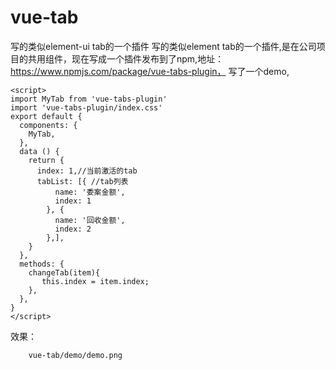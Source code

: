 # vue-tab
写的类似element-ui tab的一个插件
写的类似element tab的一个插件,是在公司项目的共用组件，现在写成一个插件发布到了npm,地址：https://www.npmjs.com/package/vue-tabs-plugin，
写了一个demo,
    <template>
      <div>
        <MyTab :tabIndex="index" :tabList="tabList" @changeTab="changeTab"></MyTab>
      </div>
    </template>

    <script>
    import MyTab from 'vue-tabs-plugin'
    import 'vue-tabs-plugin/index.css'
    export default {
      components: {
        MyTab,
      },
      data () {
        return {
          index: 1,//当前激活的tab
          tabList: [{ //tab列表
              name: '委案金额',
              index: 1
            }, {
              name: '回收金额',
              index: 2
            },],
        }
      },
      methods: {
        changeTab(item){
           this.index = item.index;
        },
      },
    }
    </script>
效果：


        vue-tab/demo/demo.png
      

